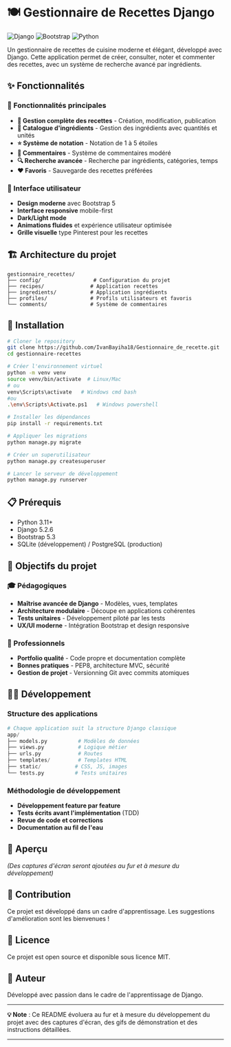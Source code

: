 # 🍽️ Gestionnaire de Recettes Django

![Django](https://img.shields.io/badge/Django-5.2.6-green.svg)
![Bootstrap](https://img.shields.io/badge/Bootstrap-5.3-blue.svg)
![Python](https://img.shields.io/badge/Python-3.11+-yellow.svg)

Un gestionnaire de recettes de cuisine moderne et élégant, développé avec Django. Cette application permet de créer, consulter, noter et commenter des recettes, avec un système de recherche avancé par ingrédients.

## ✨ Fonctionnalités

### 🎯 Fonctionnalités principales
- **📖 Gestion complète des recettes** - Création, modification, publication
- **🥕 Catalogue d'ingrédients** - Gestion des ingrédients avec quantités et unités
- **⭐ Système de notation** - Notation de 1 à 5 étoiles
- **💬 Commentaires** - Système de commentaires modéré
- **🔍 Recherche avancée** - Recherche par ingrédients, catégories, temps
- **❤️ Favoris** - Sauvegarde des recettes préférées

### 🎨 Interface utilisateur
- **Design moderne** avec Bootstrap 5
- **Interface responsive** mobile-first
- **Dark/Light mode** 
- **Animations fluides** et expérience utilisateur optimisée
- **Grille visuelle** type Pinterest pour les recettes

## 🏗️ Architecture du projet

```
gestionnaire_recettes/
├── config/                 # Configuration du projet
├── recipes/               # Application recettes
├── ingredients/           # Application ingrédients  
├── profiles/              # Profils utilisateurs et favoris
└── comments/              # Système de commentaires
```

## 🚀 Installation

```bash
# Cloner le repository
git clone https://github.com/IvanBayiha18/Gestionnaire_de_recette.git
cd gestionnaire-recettes

# Créer l'environnement virtuel
python -m venv venv
source venv/bin/activate  # Linux/Mac
# ou
venv\Scripts\activate   # Windows cmd bash
#ou
.\env\Scripts\Activate.ps1   # Windows powershell

# Installer les dépendances
pip install -r requirements.txt

# Appliquer les migrations
python manage.py migrate

# Créer un superutilisateur
python manage.py createsuperuser

# Lancer le serveur de développement
python manage.py runserver
```

## 📋 Prérequis

- Python 3.11+
- Django 5.2.6
- Bootstrap 5.3
- SQLite (développement) / PostgreSQL (production)

## 🎯 Objectifs du projet

### 🎓 Pédagogiques
- **Maîtrise avancée de Django** - Modèles, vues, templates
- **Architecture modulaire** - Découpe en applications cohérentes
- **Tests unitaires** - Développement piloté par les tests
- **UX/UI moderne** - Intégration Bootstrap et design responsive

### 💼 Professionnels  
- **Portfolio qualité** - Code propre et documentation complète
- **Bonnes pratiques** - PEP8, architecture MVC, sécurité
- **Gestion de projet** - Versionning Git avec commits atomiques

## 👩‍💻 Développement

### Structure des applications
```python
# Chaque application suit la structure Django classique
app/
├── models.py          # Modèles de données
├── views.py           # Logique métier
├── urls.py            # Routes
├── templates/         # Templates HTML
├── static/           # CSS, JS, images
└── tests.py          # Tests unitaires
```

### Méthodologie de développement
- **Développement feature par feature**
- **Tests écrits avant l'implémentation** (TDD)
- **Revue de code et corrections**
- **Documentation au fil de l'eau**

## 📸 Aperçu

*(Des captures d'écran seront ajoutées au fur et à mesure du développement)*

## 🤝 Contribution

Ce projet est développé dans un cadre d'apprentissage. Les suggestions d'amélioration sont les bienvenues !

## 📝 Licence

Ce projet est open source et disponible sous licence MIT.

## 👤 Auteur

Développé avec passion dans le cadre de l'apprentissage de Django.

---

**💡 Note** : Ce README évoluera au fur et à mesure du développement du projet avec des captures d'écran, des gifs de démonstration et des instructions détaillées.

---

